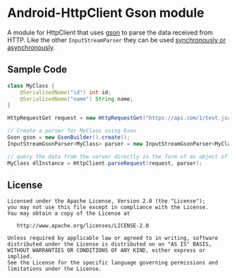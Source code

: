 Android-HttpClient Gson module
===============================

A module for HttpClient that uses [gson][1] to parse the data received from HTTP.
Like the other `InputStreamParser` they can be used [synchronously or asynchronously](../HttpClient).

Sample Code
-----------

```java
class MyClass {
	@SerializedName("id") int id;
	@SerializedName("name") String name;
}

HttpRequestGet request = new HttpRequestGet("https://api.com/1/test.json");

// Create a parser for MyClass using Gson
Gson gson = new GsonBuilder().create();
InputStreamGsonParser<MyClass> parser = new InputStreamGsonParser<MyClass>(gson, MyClass.class);

// query the data from the server directly in the form of an object of class MyClass
MyClass dlInstance = HttpClient.parseRequest(request, parser);
```

License
-------

    Licensed under the Apache License, Version 2.0 (the "License");
    you may not use this file except in compliance with the License.
    You may obtain a copy of the License at

       http://www.apache.org/licenses/LICENSE-2.0

    Unless required by applicable law or agreed to in writing, software
    distributed under the License is distributed on an "AS IS" BASIS,
    WITHOUT WARRANTIES OR CONDITIONS OF ANY KIND, either express or implied.
    See the License for the specific language governing permissions and
    limitations under the License.

[1]: https://code.google.com/p/google-gson/
